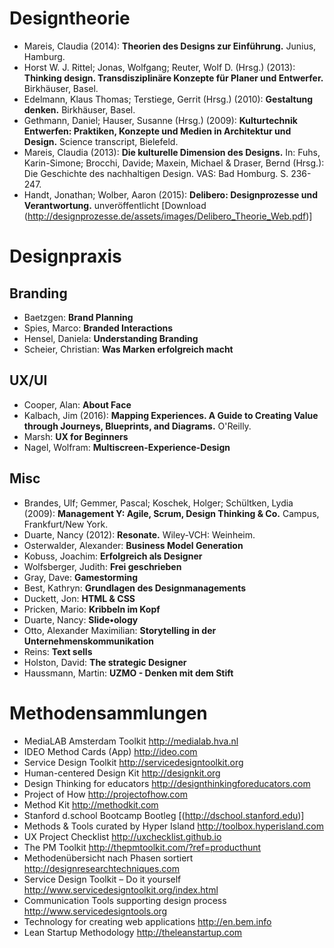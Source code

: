 # Designtheorie

- Mareis, Claudia (2014): **Theorien des Designs zur Einführung.** Junius, Hamburg.
- Horst W. J. Rittel; Jonas, Wolfgang; Reuter, Wolf D. (Hrsg.) (2013): **Thinking design. Transdisziplinäre Konzepte für Planer und Entwerfer.** Birkhäuser, Basel.
- Edelmann, Klaus Thomas; Terstiege, Gerrit (Hrsg.) (2010): **Gestaltung denken.** Birkhäuser, Basel.
- Gethmann, Daniel; Hauser, Susanne (Hrsg.) (2009): **Kulturtechnik Entwerfen: Praktiken, Konzepte und Medien in Architektur und Design.** Science transcript, Bielefeld.
- Mareis, Claudia (2013): **Die kulturelle Dimension des Designs.** In: Fuhs, Karin-Simone; Brocchi, Davide; Maxein, Michael & Draser, Bernd (Hrsg.): Die Geschichte des nachhaltigen Design. VAS: Bad Homburg. S. 236-247.
- Handt, Jonathan; Wolber, Aaron (2015): **Delibero: Designprozesse und Verantwortung.** unveröffentlicht [Download (http://designprozesse.de/assets/images/Delibero_Theorie_Web.pdf)]


# Designpraxis
## Branding
- Baetzgen: **Brand Planning**
- Spies, Marco: **Branded Interactions**
- Hensel, Daniela: **Understanding Branding**
- Scheier, Christian: **Was Marken erfolgreich macht**

## UX/UI
- Cooper, Alan: **About Face**
- Kalbach, Jim (2016): **Mapping Experiences. A Guide to Creating Value through Journeys, Blueprints, and Diagrams.** O'Reilly.
- Marsh: **UX for Beginners**
- Nagel, Wolfram: **Multiscreen-Experience-Design**

## Misc
- Brandes, Ulf; Gemmer, Pascal; Koschek, Holger; Schültken, Lydia (2009): **Management Y: Agile, Scrum, Design Thinking & Co.** Campus, Frankfurt/New York.
- Duarte, Nancy (2012): **Resonate.** Wiley-VCH: Weinheim.
- Osterwalder, Alexander: **Business Model Generation**
- Kobuss, Joachim: **Erfolgreich als Designer**
- Wolfsberger, Judith: **Frei geschrieben**
- Gray, Dave: **Gamestorming**
- Best, Kathryn: **Grundlagen des Designmanagements**
- Duckett, Jon: **HTML & CSS**
- Pricken, Mario: **Kribbeln im Kopf**
- Duarte, Nancy: **Slide•ology**
- Otto, Alexander Maximilian: **Storytelling in der Unternehmenskommunikation**
- Reins: **Text sells**
- Holston, David: **The strategic Designer**
- Haussmann, Martin: **UZMO - Denken mit dem Stift**


# Methodensammlungen
- MediaLAB Amsterdam Toolkit http://medialab.hva.nl
- IDEO Method Cards (App) http://ideo.com
- Service Design Toolkit http://servicedesigntoolkit.org
- Human-centered Design Kit http://designkit.org
- Design Thinking for educators http://designthinkingforeducators.com
- Project of How http://projectofhow.com
- Method Kit http://methodkit.com
- Stanford d.school Bootcamp Bootleg [(http://dschool.stanford.edu)]
- Methods & Tools curated by Hyper Island http://toolbox.hyperisland.com
- UX Project Checklist http://uxchecklist.github.io
- The PM Toolkit http://thepmtoolkit.com/?ref=producthunt
- Methodenübersicht nach Phasen sortiert http://designresearchtechniques.com
- Service Design Toolkit – Do it yourself http://www.servicedesigntoolkit.org/index.html
- Communication Tools supporting design process http://www.servicedesigntools.org
- Technology for creating web applications http://en.bem.info
- Lean Startup Methodology http://theleanstartup.com
